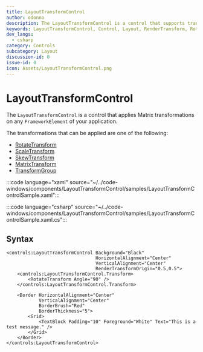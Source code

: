 ```yaml
---
title: LayoutTransformControl
author: odonno
description: The LayoutTransformControl is a control that supports transformations on FrameworkElement as if applied by LayoutTransform.
keywords: LayoutTransformControl, Control, Layout, RenderTransform, RotateTransform, ScaleTransform, SkewTransform, Transform
dev_langs:
  - csharp
category: Controls
subcategory: Layout
discussion-id: 0
issue-id: 0
icon: Assets/LayoutTransformControl.png
---
```


# LayoutTransformControl

The `LayoutTransformControl` is a control that applies Matrix transformations on any `FrameworkElement` of your application.

The transformations that can be applied are one of the following:

* [RotateTransform](/uwp/api/windows.ui.xaml.media.rotatetransform)
* [ScaleTransform](/uwp/api/windows.ui.xaml.media.scaletransform)
* [SkewTransform](/uwp/api/windows.ui.xaml.media.skewtransform)
* [MatrixTransform](/uwp/api/windows.ui.xaml.media.matrixtransform)
* [TransformGroup](/uwp/api/windows.ui.xaml.media.transformgroup)

:::code language="xaml" source="~/../code-windows/components/LayoutTransformControl/samples/LayoutTransformControlSample.xaml":::

:::code language="csharp" source="~/../code-windows/components/LayoutTransformControl/samples/LayoutTransformControlSample.xaml.cs":::

## Syntax

```xaml
<controls:LayoutTransformControl Background="Black" 
                                 HorizontalAlignment="Center" 
                                 VerticalAlignment="Center"
                                 RenderTransformOrigin="0.5,0.5">
    <controls:LayoutTransformControl.Transform>
        <RotateTransform Angle="90" />
    </controls:LayoutTransformControl.Transform>

    <Border HorizontalAlignment="Center" 
            VerticalAlignment="Center"
            BorderBrush="Red"
            BorderThickness="5">
        <Grid>
            <TextBlock Padding="10" Foreground="White" Text="This is a test message." />
        </Grid>
    </Border>
</controls:LayoutTransformControl>
```

